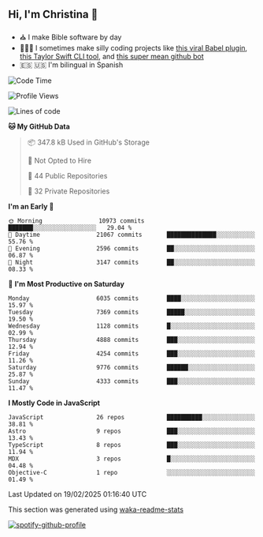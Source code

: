 ## Hi, I'm Christina 👋

- ⛪️ I make Bible software by day
- 👩🏼‍💻 I sometimes make silly coding projects like [this viral Babel plugin](https://www.instagram.com/reel/Cxvwz76vBus/), [this Taylor Swift CLI tool](https://github.com/christina-de-martinez/swift-commits), and [this super mean github bot](https://github.com/christina-de-martinez/roast-my-code)
- 🇪🇸 🇺🇸 I'm bilingual in Spanish

<!--START_SECTION:waka-->
![Code Time](http://img.shields.io/badge/Code%20Time-79%20hrs%2037%20mins-blue)

![Profile Views](http://img.shields.io/badge/Profile%20Views-0-blue)

![Lines of code](https://img.shields.io/badge/From%20Hello%20World%20I%27ve%20Written-24.1%20million%20lines%20of%20code-blue)

**🐱 My GitHub Data** 

> 📦 347.8 kB Used in GitHub's Storage 
 > 
> 🚫 Not Opted to Hire
 > 
> 📜 44 Public Repositories 
 > 
> 🔑 32 Private Repositories 
 > 
**I'm an Early 🐤** 

```text
🌞 Morning                10973 commits       ███████░░░░░░░░░░░░░░░░░░   29.04 % 
🌆 Daytime                21067 commits       ██████████████░░░░░░░░░░░   55.76 % 
🌃 Evening                2596 commits        ██░░░░░░░░░░░░░░░░░░░░░░░   06.87 % 
🌙 Night                  3147 commits        ██░░░░░░░░░░░░░░░░░░░░░░░   08.33 % 
```
📅 **I'm Most Productive on Saturday** 

```text
Monday                   6035 commits        ████░░░░░░░░░░░░░░░░░░░░░   15.97 % 
Tuesday                  7369 commits        █████░░░░░░░░░░░░░░░░░░░░   19.50 % 
Wednesday                1128 commits        █░░░░░░░░░░░░░░░░░░░░░░░░   02.99 % 
Thursday                 4888 commits        ███░░░░░░░░░░░░░░░░░░░░░░   12.94 % 
Friday                   4254 commits        ███░░░░░░░░░░░░░░░░░░░░░░   11.26 % 
Saturday                 9776 commits        ██████░░░░░░░░░░░░░░░░░░░   25.87 % 
Sunday                   4333 commits        ███░░░░░░░░░░░░░░░░░░░░░░   11.47 % 
```


**I Mostly Code in JavaScript** 

```text
JavaScript               26 repos            ██████████░░░░░░░░░░░░░░░   38.81 % 
Astro                    9 repos             ███░░░░░░░░░░░░░░░░░░░░░░   13.43 % 
TypeScript               8 repos             ███░░░░░░░░░░░░░░░░░░░░░░   11.94 % 
MDX                      3 repos             █░░░░░░░░░░░░░░░░░░░░░░░░   04.48 % 
Objective-C              1 repo              ░░░░░░░░░░░░░░░░░░░░░░░░░   01.49 % 
```




 Last Updated on 19/02/2025 01:16:40 UTC
<!--END_SECTION:waka-->

This section was generated using [waka-readme-stats](https://github.com/anmol098/waka-readme-stats)

[![spotify-github-profile](https://spotify-github-profile.kittinanx.com/api/view?uid=1228436873&cover_image=true&theme=default&show_offline=false&background_color=121212&interchange=false&bar_color=53b14f&bar_color_cover=false)](https://spotify-github-profile.kittinanx.com/api/view?uid=1228436873&redirect=true)
